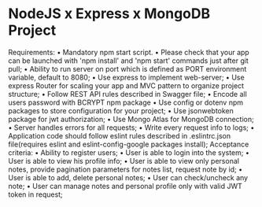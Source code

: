 # NodeJS x Express x MongoDB Project
Requirements:
• Mandatory npm start script.
• Please check that your app can be launched with 'npm install' and 'npm start'
commands just after git pull;
• Ability to run server on port which is defined as PORT environment variable,
default to 8080;
• Use express to implement web-server;
• Use express Router for scaling your app and MVC pattern to organize project
structure;
• Follow REST API rules described in Swagger file;
• Encode all users password with BCRYPT npm package
• Use config or dotenv npm packages to store configuration for your project;
• Use jsonwebtoken package for jwt authorization;
• Use Mongo Atlas for MongoDB connection;
• Server handles errors for all requests;
• Write every request info to logs;
• Application code should follow eslint rules described in .eslintrc.json file(requires
eslint and eslint-config-google packages install);
Acceptance criteria:
• Ability to register users;
• User is able to login into the system;
• User is able to view his profile info;
• User is able to view only personal notes, provide pagination parameters for notes
list, request note by id;
• User is able to add, delete personal notes;
• User can check/uncheck any note;
• User can manage notes and personal profile only with valid JWT token in
request;

